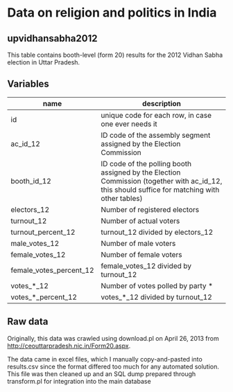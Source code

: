 # Data on religion and politics in India 

## upvidhansabha2012

This table contains booth-level (form 20) results for the 2012 Vidhan Sabha election in Uttar Pradesh.

## Variables

name | description
--- | ---
id | unique code for each row, in case one ever needs it
ac_id_12 | ID code of the assembly segment assigned by the Election Commission
booth_id_12 | ID code of the polling booth assigned by the Election Commission (together with ac_id_12, this should suffice for matching with other tables)
electors_12 | Number of registered electors
turnout_12 | Number of actual voters
turnout_percent_12 | turnout_12 divided by electors_12
male_votes_12 | Number of male voters
female_votes_12 | Number of female voters
female_votes_percent_12 | female_votes_12 divided by turnout_12
votes_*_12 | Number of votes polled by party *
votes_*_percent_12 | votes_*_12 divided by turnout_12

## Raw data

Originally, this data was crawled using download.pl on April 26, 2013 from http://ceouttarpradesh.nic.in/Form20.aspx.

The data came in excel files, which I manually copy-and-pasted into results.csv since the format differed too much for any automated solution. This file was then cleaned up and an SQL dump prepared through transform.pl for integration into the main database

